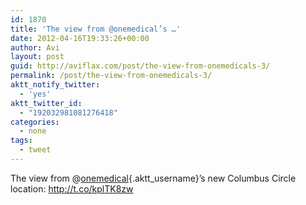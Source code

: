 ```yaml
---
id: 1870
title: 'The view from @onemedical’s …'
date: 2012-04-16T19:33:26+00:00
author: Avi
layout: post
guid: http://aviflax.com/post/the-view-from-onemedicals-3/
permalink: /post/the-view-from-onemedicals-3/
aktt_notify_twitter:
  - 'yes'
aktt_twitter_id:
  - "192032981081276418"
categories:
  - none
tags:
  - tweet
---
```

The view from @[onemedical](http://twitter.com/onemedical){.aktt_username}’s new Columbus Circle location: <a href="http://t.co/kplTK8zw" rel="nofollow">http://t.co/kplTK8zw</a>